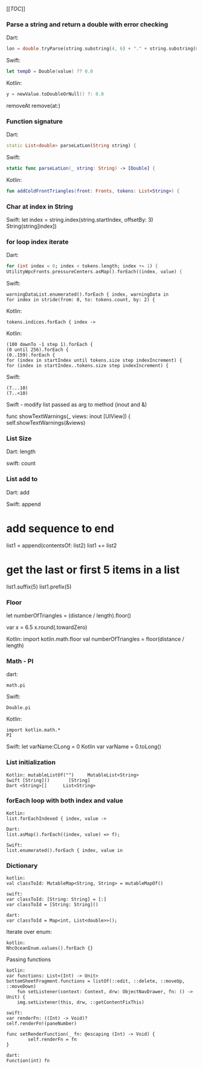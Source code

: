 [[_TOC_]]

### Parse a string and return a double with error checking
Dart:
```dart
lon = double.tryParse(string.substring(4, 6) + "." + string.substring(6, 7)) ??  0.0;
```
Swift:
```swift
let tempD = Double(value) ?? 0.0
```
Kotlin:
```kotlin
y = newValue.toDoubleOrNull() ?: 0.0
```

removeAt
remove(at:)

### Function signature
Dart:
```dart
static List<double> parseLatLon(String string) {
```
Swift:
```swift
static func parseLatLon(_ string: String) -> [Double] {
```
Kotlin:
```kotlin
fun addColdFrontTriangles(front: Fronts, tokens: List<String>) {
```

### Char at index in String
Swift:
let index = string.index(string.startIndex, offsetBy: 3)
String(string[index])   

### for loop index iterate
Dart:
```dart
for (int index = 0; index < tokens.length; index += 1) {
UtilityWpcFronts.pressureCenters.asMap().forEach((index, value) {
```
Swift:
```
warningDataList.enumerated().forEach { index, warningData in
for index in stride(from: 0, to: tokens.count, by: 2) {
```
Kotlin:
```
tokens.indices.forEach { index ->
```
Kotlin:
```
(100 downTo -1 step 1).forEach {
(0 until 256).forEach {
(0..159).forEach {
for (index in startIndex until tokens.size step indexIncrement) {
for (index in startIndex..tokens.size step indexIncrement) {
```
Swift:
```
(7...10)
(7..<10)
```
Swift - modify list passed as arg to method (inout and &)

func showTextWarnings(_ views: inout [UIView]) {
self.showTextWarnings(&views)

### List Size
Dart:
length

swift:
count

### List add to
Dart:
add

Swift:
append
# add sequence to end
list1 = append(contentsOf: list2)
list1 += list2

# get the last or first 5 items in a list
list1.suffix(5)
list1.prefix(5)


### Floor
let numberOfTriangles = (distance / length).floor()

var x = 6.5
x.round(.towardZero)

Kotlin:
import kotlin.math.floor
val numberOfTriangles = floor(distance / length)


### Math - PI
dart:
```
math.pi
```
Swift:
```
Double.pi
```
Kotlin:
```
import kotlin.math.*
PI
```
Swift: let varName:CLong = 0
Kotlin var varName = 0.toLong()


### List initialization
```
Kotlin: mutableListOf("")     MutableList<String>
Swift [String]()       [String]
Dart <String>[]      List<String>
```
### forEach loop with both index and value
```
Kotlin:
list.forEachIndexed { index, value ->

Dart:
list.asMap().forEach((index, value) => f);

Swift:
list.enumerated().forEach { index, value in
```
### Dictionary
```
kotlin:
val classToId: MutableMap<String, String> = mutableMapOf()

swift:
var classToId: [String: String] = [:]
var classToId = [String: String]()

dart:
var classToId = Map<int, List<double>>();
```

Iterate over enum:
```
kotlin:
NhcOceanEnum.values().forEach {}
```
Passing functions
```
kotlin:
var functions: List<(Int) -> Unit>
bottomSheetFragment.functions = listOf(::edit, ::delete, ::moveUp, ::moveDown)
    fun setListener(context: Context, drw: ObjectNavDrawer, fn: () -> Unit) {
    img.setListener(this, drw, ::getContentFixThis)

swift:
var renderFn: ((Int) -> Void)?
self.renderFn!(paneNumber)

func setRenderFunction(_ fn: @escaping (Int) -> Void) {
        self.renderFn = fn
}

dart:
Function(int) fn

```
